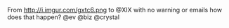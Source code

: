 From http://i.imgur.com/gxtc6.png to @XIX with no warning or emails how does that happen? @ev @biz @crystal